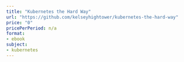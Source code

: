 ```yaml
---
title: "Kubernetes the Hard Way"
url: "https://github.com/kelseyhightower/kubernetes-the-hard-way"
price: "0"
pricePerPeriod: n/a
format: 
- ebook
subject: 
- kubernetes
---
```

